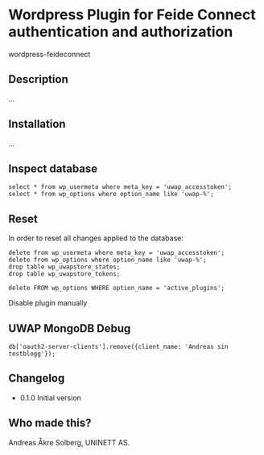 Wordpress Plugin for Feide Connect authentication and authorization
======================

wordpress-feideconnect



## Description

...


## Installation

...

## Inspect database


	select * from wp_usermeta where meta_key = 'uwap_accesstoken';
	select * from wp_options where option_name like 'uwap-%';

## Reset

In order to reset all changes applied to the database:


	delete from wp_usermeta where meta_key = 'uwap_accesstoken';
	delete from wp_options where option_name like 'uwap-%';
	drop table wp_uwapstore_states;
	drop table wp_uwapstore_tokens;

	delete FROM wp_options WHERE option_name = 'active_plugins';

Disable plugin manually




## UWAP MongoDB Debug



	db['oauth2-server-clients'].remove({client_name: 'Andreas sin testblogg'});


## Changelog

* 0.1.0 Initial version

## Who made this?

Andreas Åkre Solberg, UNINETT AS.
